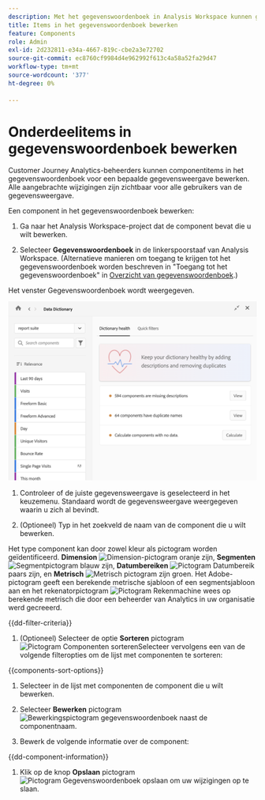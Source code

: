 ```yaml
---
description: Met het gegevenswoordenboek in Analysis Workspace kunnen gebruikers de verschillende componenten in Analysis Workspace, waaronder het beoogde gebruik, die zijn goedgekeurd, duplicaten zijn, catalogiseren en bijhouden, enzovoort.
title: Items in het gegevenswoordenboek bewerken
feature: Components
role: Admin
exl-id: 2d232811-e34a-4667-819c-cbe2a3e72702
source-git-commit: ec8760cf9984d4e962992f613c4a58a52fa29d47
workflow-type: tm+mt
source-wordcount: '377'
ht-degree: 0%

---
```


# Onderdeelitems in gegevenswoordenboek bewerken

Customer Journey Analytics-beheerders kunnen componentitems in het gegevenswoordenboek voor een bepaalde gegevensweergave bewerken. Alle aangebrachte wijzigingen zijn zichtbaar voor alle gebruikers van de gegevensweergave.

Een component in het gegevenswoordenboek bewerken:

1. Ga naar het Analysis Workspace-project dat de component bevat die u wilt bewerken.

1. Selecteer **Gegevenswoordenboek** in de linkerspoorstaaf van Analysis Workspace. (Alternatieve manieren om toegang te krijgen tot het gegevenswoordenboek worden beschreven in &quot;Toegang tot het gegevenswoordenboek&quot; in [Overzicht van gegevenswoordenboek](/help/components/data-dictionary/data-dictionary-overview.md).)

Het venster Gegevenswoordenboek wordt weergegeven.

![Admin-weergave gegevenswoordenboek](assets/data-dictionary-admin.png)

1. Controleer of de juiste gegevensweergave is geselecteerd in het keuzemenu. Standaard wordt de gegevensweergave weergegeven waarin u zich al bevindt.

1. (Optioneel) Typ in het zoekveld de naam van de component die u wilt bewerken.

Het type component kan door zowel kleur als pictogram worden geïdentificeerd. **Dimension** ![Dimension-pictogram](https://spectrum.adobe.com/static/icons/workflow_18/Smock_Data_18_N.svg) oranje zijn, **Segmenten** ![Segmentpictogram](https://spectrum.adobe.com/static/icons/workflow_18/Smock_Segmentation_18_N.svg) blauw zijn, **Datumbereiken** ![Pictogram Datumbereik](https://spectrum.adobe.com/static/icons/workflow_18/Smock_Calendar_18_N.svg) paars zijn, en **Metrisch** ![Metrisch pictogram](https://spectrum.adobe.com/static/icons/workflow_18/Smock_Event_18_N.svg) zijn groen. Het Adobe-pictogram geeft een berekende metrische sjabloon of een segmentsjabloon aan en het rekenatorpictogram ![Pictogram Rekenmachine](https://spectrum.adobe.com/static/icons/workflow_18/Smock_Calculator_18_N.svg) wees op berekende metrisch die door een beheerder van Analytics in uw organisatie werd gecreeerd.

{{dd-filter-criteria}}

1. (Optioneel) Selecteer de optie **Sorteren** pictogram ![Pictogram Componenten sorteren](https://spectrum.adobe.com/static/icons/workflow_18/Smock_SortOrderDown_18_N.svg)Selecteer vervolgens een van de volgende filteropties om de lijst met componenten te sorteren:

{{components-sort-options}}

1. Selecteer in de lijst met componenten de component die u wilt bewerken.

1. Selecteer **Bewerken** pictogram ![Bewerkingspictogram gegevenswoordenboek](https://spectrum.adobe.com/static/icons/workflow_18/Smock_Edit_18_N.svg) naast de componentnaam.

1. Bewerk de volgende informatie over de component:

{{dd-component-information}}

1. Klik op de knop **Opslaan** pictogram ![Pictogram Gegevenswoordenboek opslaan](https://spectrum.adobe.com/static/icons/workflow_18/Smock_SaveFloppy_18_N.svg) om uw wijzigingen op te slaan.
